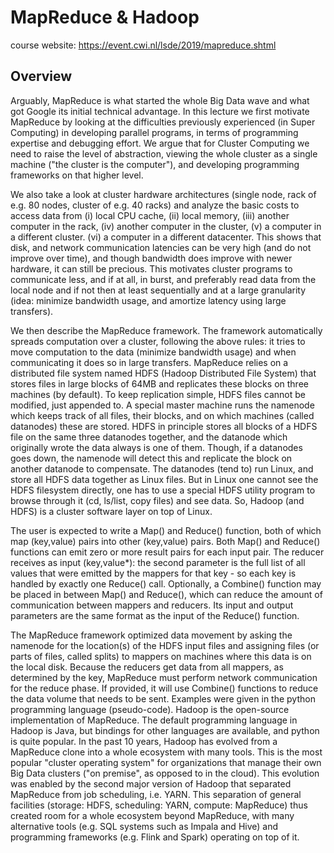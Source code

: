# MapReduce & Hadoop

course website: https://event.cwi.nl/lsde/2019/mapreduce.shtml

## Overview

Arguably, MapReduce is what started the whole Big Data wave and what got Google its initial technical advantage. In this lecture we first motivate MapReduce by looking at the difficulties previously experienced (in Super Computing) in developing parallel programs, in terms of programming expertise and debugging effort. We argue that for Cluster Computing we need to raise the level of abstraction, viewing the whole cluster as a single machine ("the cluster is the computer"), and developing programming frameworks on that higher level.

We also take a look at cluster hardware architectures (single node, rack of e.g. 80 nodes, cluster of e.g. 40 racks) and analyze the basic costs to access data from (i) local CPU cache, (ii) local memory, (iii) another computer in the rack, (iv) another computer in the cluster, (v) a computer in a different cluster. (vi) a computer in a different datacenter. This shows that disk, and network communication latencies can be very high (and do not improve over time), and though bandwidth does improve with newer hardware, it can still be precious. This motivates cluster programs to communicate less, and if at all, in burst, and preferably read data from the local node and if not then at least sequentially and at a large granularity (idea: minimize bandwidth usage, and amortize latency using large transfers).

We then describe the MapReduce framework. The framework automatically spreads computation over a cluster, following the above rules: it tries to move computation to the data (minimize bandwidth usage) and when communicating it does so in large transfers. MapReduce relies on a distributed file system named HDFS (Hadoop Distributed File System) that stores files in large blocks of 64MB and replicates these blocks on three machines (by default). To keep replication simple, HDFS files cannot be modified, just appended to. A special master machine runs the namenode which keeps track of all files, their blocks, and on which machines (called datanodes) these are stored. HDFS in principle stores all blocks of a HDFS file on the same three datanodes together, and the datanode which originally wrote the data always is one of them. Though, if a datanodes goes down, the namenode will detect this and replicate the block on another datanode to compensate. The datanodes (tend to) run Linux, and store all HDFS data together as Linux files. But in Linux one cannot see the HDFS filesystem directly, one has to use a special HDFS utility program to browse through it (cd, ls/list, copy files) and see data. So, Hadoop (and HDFS) is a cluster software layer on top of Linux.

The user is expected to write a Map() and Reduce() function, both of which map (key,value) pairs into other (key,value) pairs. Both Map() and Reduce() functions can emit zero or more result pairs for each input pair. The reducer receives as input (key,value*): the second parameter is the full list of all values that were emitted by the mappers for that key - so each key is handled by exactly one Reduce() call. Optionally, a Combine() function may be placed in between Map() and Reduce(), which can reduce the amount of communication between mappers and reducers. Its input and output parameters are the same format as the input of the Reduce() function.

The MapReduce framework optimized data movement by asking the namenode for the location(s) of the HDFS input files and assigning files (or parts of files, called splits) to mappers on machines where this data is on the local disk. Because the reducers get data from all mappers, as determined by the key, MapReduce must perform network communication for the reduce phase. If provided, it will use Combine() functions to reduce the data volume that needs to be sent.
Examples were given in the python programming language (pseudo-code). Hadoop is the open-source implementation of MapReduce. The default programming language in Hadoop is Java, but bindings for other languages are available, and python is quite popular.
In the past 10 years, Hadoop has evolved from a MapReduce clone into a whole ecosystem with many tools. This is the most popular "cluster operating system" for organizations that manage their own Big Data clusters ("on premise", as opposed to in the cloud). This evolution was enabled by the second major version of Hadoop that separated MapReduce from job scheduling, i.e. YARN. This separation of general facilities (storage: HDFS, scheduling: YARN, compute: MapReduce) thus created room for a whole ecosystem beyond MapReduce, with many alternative tools (e.g. SQL systems such as Impala and Hive) and programming frameworks (e.g. Flink and Spark) operating on top of it.